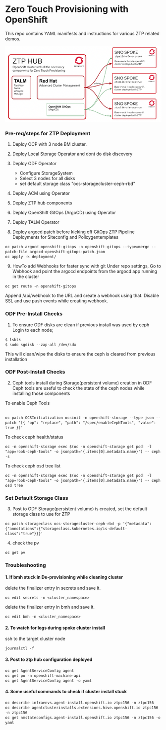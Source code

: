 # Zero Touch Provisioning with OpenShift

This repo contains YAML manifests and instructions for various ZTP related demos.

![Lab Overview](docs/lab-overview.png?raw=true "Lab Overview")


### Pre-req/steps for ZTP Deployment

1. Deploy OCP with 3 node BM cluster.
2. Deploy Local Storage Operator and dont do disk discovery
3. Deploy ODF Operator
   - Configure StorageSystem
   - Select 3 nodes for all disks
   - set default storage class "ocs-storagecluster-ceph-rbd"
4. Deploy ACM using Operator
5. Deploy ZTP hub components
6. Deploy OpenShift GitOps (ArgoCD) using Operator
7. Deploy TALM Operator

8. Deploy argocd patch before kicking off GitOps ZTP Pipeline Deployments for Siteconfig and Policygentemplates
```
oc patch argocd openshift-gitops -n openshift-gitops --type=merge --patch-file argocd-openshift-gitops-patch.json
oc apply -k deployment/
```

9. HowTo add Webhooks for faster sync with git
Under repo settings, Go to Webhook and point the argocd endpoints from the argocd app running in the cluster
```
oc get route -n openshift-gitops 
```
Append /api/webhook to the URL and create a webhook using that. 
Disable SSL and use push events while creating webhook.

### ODF Pre-Install Checks

1. To ensure ODF disks are clean if previous install was used by ceph
Login to each node;

```
$ lsblk
$ sudo sgdisk --zap-all /dev/sdx
```

This will clean/wipe the disks to ensure the ceph is cleared from previous installation

### ODF Post-Install Checks

2. Ceph tools install during Storage(persistent volume) creation in ODF
Ceph tools are useful to check the state of the ceph nodes while installing those components

To enable Ceph Tools
```

oc patch OCSInitialization ocsinit -n openshift-storage --type json --patch '[{ "op": "replace", "path": "/spec/enableCephTools", "value": true }]'
```

To check ceph health/status

```
oc -n openshift-storage exec $(oc -n openshift-storage get pod  -l "app=rook-ceph-tools" -o jsonpath='{.items[0].metadata.name}') -- ceph -s
```

To check ceph osd tree list

```
oc -n openshift-storage exec $(oc -n openshift-storage get pod  -l "app=rook-ceph-tools" -o jsonpath='{.items[0].metadata.name}') -- ceph osd tree
```

### Set Default Storage Class

3. Post to ODF Storage(persistent volume) is created, set the default storage class to use for ZTP

```
oc patch storageclass ocs-storagecluster-ceph-rbd -p '{"metadata": {"annotations":{"storageclass.kubernetes.io/is-default-class":"true"}}}'
```

4. check the pv

```
oc get pv
```



### Troubleshooting

#### 1. If bmh stuck in De-provisioning while cleaning cluster

delete the finalizer entry in secrets and save it.

```
oc edit secrets -n <cluster_namespace>
```

delete the finalizer entry in bmh and save it.

```
oc edit bmh -n <cluster_namespace>
```

#### 2. To watch for logs during spoke cluster install

ssh to the target cluster node

```
journalctl -f
```

#### 3. Post to ztp hub configuration deployed

```
oc get AgentServiceConfig agent
oc get po -n openshift-machine-api
oc get AgentServiceConfig agent -o yaml
```

#### 4. Some useful commands to check if cluster install stuck 

```
oc describe infraenvs.agent-install.openshift.io ztpc156 -n ztpc156
oc describe agentclusterinstalls.extensions.hive.openshift.io ztpc156 -n ztpc156
oc get nmstateconfigs.agent-install.openshift.io ztpc156 -n ztpc156 -o yaml
```
